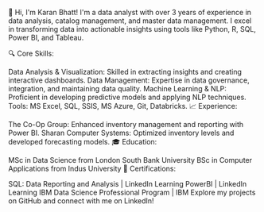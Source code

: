 👋 Hi, I'm Karan Bhatt! I'm a data analyst with over 3 years of experience in data analysis, catalog management, and master data management. I excel in transforming data into actionable insights using tools like Python, R, SQL, Power BI, and Tableau.

🔍 Core Skills:

Data Analysis & Visualization: Skilled in extracting insights and creating interactive dashboards.
Data Management: Expertise in data governance, integration, and maintaining data quality.
Machine Learning & NLP: Proficient in developing predictive models and applying NLP techniques.
Tools: MS Excel, SQL, SSIS, MS Azure, Git, Databricks.
📈 Experience:

The Co-Op Group: Enhanced inventory management and reporting with Power BI.
Sharan Computer Systems: Optimized inventory levels and developed forecasting models.
🎓 Education:

MSc in Data Science from London South Bank University
BSc in Computer Applications from Indus University
📜 Certifications:

SQL: Data Reporting and Analysis | LinkedIn Learning
PowerBI | LinkedIn Learning
IBM Data Science Professional Program | IBM
Explore my projects on GitHub and connect with me on LinkedIn!

<!---
karanbhatt99/karanbhatt99 is a ✨ special ✨ repository because its `README.md` (this file) appears on your GitHub profile.
You can click the Preview link to take a look at your changes.
--->
